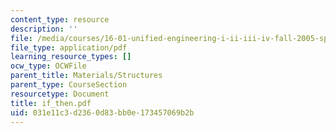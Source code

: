 ```yaml
---
content_type: resource
description: ''
file: /media/courses/16-01-unified-engineering-i-ii-iii-iv-fall-2005-spring-2006/031e11c3d2360d83bb0e173457069b2b_if_then.pdf
file_type: application/pdf
learning_resource_types: []
ocw_type: OCWFile
parent_title: Materials/Structures
parent_type: CourseSection
resourcetype: Document
title: if_then.pdf
uid: 031e11c3-d236-0d83-bb0e-173457069b2b
---
```

